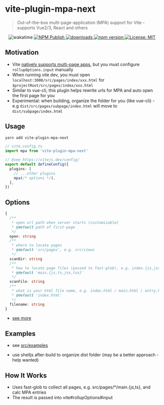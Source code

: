 # vite-plugin-mpa-next

> Out-of-the-box multi-page-application (MPA) support for Vite - supports Vue2/3, React and others

<p align="center">
  <img alt="wakatime" src="https://wakatime.com/badge/github/lzq035/vite-plugin-mpa-next.svg" />
  <a href="https://github.com/lzq035/vite-plugin-mpa-next/actions/workflows/npm-publish.yml">
   <img alt="NPM Publish" src="https://github.com/lzq035/vite-plugin-mpa-next/actions/workflows/npm-publish.yml/badge.svg" style="max-width:100%;">
  </a>
  <a href="https://www.npmjs.com/package/vite-plugin-mpa-next" rel="nofollow">
    <img alt="downloads" src="https://img.shields.io/npm/dt/vite-plugin-mpa-next.svg">
  </a>
  <a href="https://www.npmjs.com/package/vite-plugin-mpa-next" rel="nofollow">
    <img alt="npm version" src="https://img.shields.io/npm/v/vite-plugin-mpa-next.svg" style="max-width:100%;">
  </a>
  <a href="https://github.com/lzq035/vite-plugin-mpa-next/blob/main/LICENSE">
    <img alt="License: MIT" src="https://img.shields.io/badge/License-MIT-yellow.svg" style="max-width:100%;">
  </a>
</p>

## Motivation

- Vite [natively supports multi-page apps](https://vitejs.dev/guide/build.html#multi-page-app), but you must configure `rollupOptions.input` manually
- When running vite dev, you must open `localhost:3000/src/pages/index/xxx.html` for `$projectRoot/src/pages/index/xxx.html`
- Similar to vue-cli, this plugin helps rewrite urls for MPA and auto open the first page for you
- Experimental: when building, organize the folder for you (like vue-cli) - e.g `dist/src/pages/subpage/index.html` will move to `dist/subpage/index.html`

## Usage

```sh
yarn add vite-plugin-mpa-next
```

```ts
// vite.config.ts
import mpa from 'vite-plugin-mpa-next'

// @see https://vitejs.dev/config/
export default defineConfig({
  plugins: [
    // ...other plugins
    mpa(/* options */),
  ],
})
```

## Options

```ts
{
  /**
   * open url path when server starts (customizable)
   * @default path of first-page
   */
  open: string
  /**
   * where to locate pages
   * @default 'src/pages', e.g. src/views
   */
  scanDir: string
  /**
   * how to locate page files (passed to fast-glob), e.g. index.{js,jsx}
   * @default 'main.{js,ts,jsx,tsx}'
   */
  scanFile: string
  /**
   * what is your html file name, e.g. index.html / main.html / entry.html / template.html
   * @default 'index.html'
   */
  filename: string
}
```

- [see more](https://github.com/lzq035/vite-plugin-mpa-next/blob/main/src/lib/options.ts)

## Examples

- see [src/examples](https://github.com/lzq035/vite-plugin-mpa-next/blob/main/examples)

- use shelljs after-build to organize dist folder (may be a better approach - help wanted)

## How It Works

- Uses fast-glob to collect all pages, e.g. src/pages/\*/main.{js,ts}, and calc MPA entries
- The result is passed into vite#rollupOptions#input

